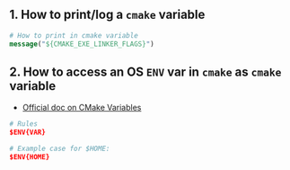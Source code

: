 ## 1. How to print/log a `cmake` variable

```cmake
# How to print in cmake variable
message("${CMAKE_EXE_LINKER_FLAGS}")
```

## 2. How to access an OS `ENV` var in `cmake` as `cmake` variable

- [Official doc on CMake Variables](https://cmake.org/cmake/help/book/mastering-cmake/chapter/Writing%20CMakeLists%20Files.html#variables)
```cmake
# Rules
$ENV{VAR}

# Example case for $HOME:
$ENV{HOME}
```